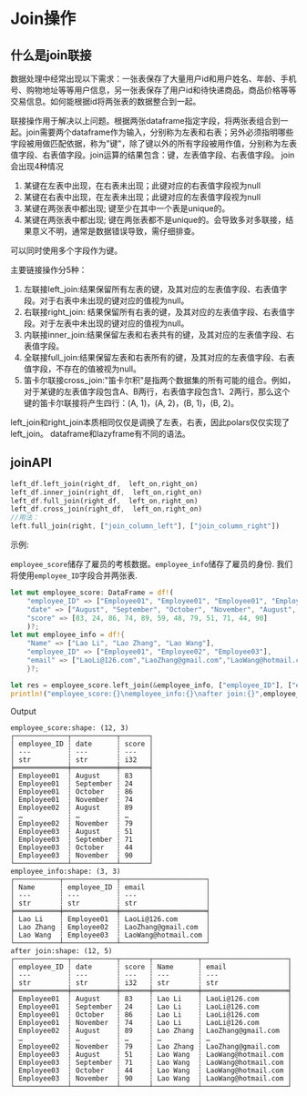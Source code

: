# Join操作

## 什么是join联接

数据处理中经常出现以下需求：一张表保存了大量用户id和用户姓名、年龄、手机号、购物地址等等用户信息，另一张表保存了用户id和待快递商品，商品价格等等交易信息。如何能根据id将两张表的数据整合到一起。

联接操作用于解决以上问题。根据两张dataframe指定字段，将两张表组合到一起。join需要两个dataframe作为输入，分别称为左表和右表；另外必须指明哪些字段被用做匹配依据，称为"键"，除了键以外的所有字段被用作值，分别称为左表值字段、右表值字段。join运算的结果包含：键，左表值字段、右表值字段。
join会出现4种情况

1. 某键在左表中出现，在右表未出现；此键对应的右表值字段视为null
2. 某键在右表中出现，在左表未出现；此键对应的左表值字段视为null
3. 某键在两张表中都出现; 键至少在其中一个表是unique的。
4. 某键在两张表中都出现; 键在两张表都不是unique的。会导致多对多联接，结果意义不明，通常是数据错误导致，需仔细排查。

可以同时使用多个字段作为键。

主要链接操作分5种：

1. 左联接left_join:结果保留所有左表的键，及其对应的左表值字段、右表值字段。对于右表中未出现的键对应的值视为null。
2. 右联接right_join: 结果保留所有右表的键，及其对应的左表值字段、右表值字段。对于左表中未出现的键对应的值视为null。
3. 内联接inner_join:结果保留左表和右表共有的键，及其对应的左表值字段、右表值字段。
4. 全联接full_join:结果保留左表和右表所有的键，及其对应的左表值字段、右表值字段，不存在的值被视为null。
5. 笛卡尔联接cross_join:"笛卡尔积"是指两个数据集的所有可能的组合。例如，对于某键的左表值字段包含A、B两行，右表值字段包含1、2两行，那么这个键的笛卡尔联接将产生四行：(A, 1)，(A, 2)，(B, 1)，(B, 2)。

left_join和right_join本质相同仅仅是调换了左表，右表，因此polars仅仅实现了left_join。
dataframe和lazyframe有不同的语法。

## joinAPI

```rust
left_df.left_join(right_df,  left_on,right_on)
left_df.inner_join(right_df,  left_on,right_on)
left_df.full_join(right_df,  left_on,right_on)
left_df.cross_join(right_df,  left_on,right_on)
//用法：
left.full_join(right, ["join_column_left"], ["join_column_right"])
```


示例:

`employee_score`储存了雇员的考核数据。`employee_info`储存了雇员的身份. 我们将使用`employee_ID`字段合并两张表.

```rust
let mut employee_score: DataFrame = df!(
    "employee_ID" => ["Employee01", "Employee01", "Employee01", "Employee01", "Employee02", "Employee02", "Employee02", "Employee02", "Employee03", "Employee03", "Employee03", "Employee03"],
    "date" => ["August", "September", "October", "November", "August", "September", "October", "November", "August", "September", "October", "November"],
    "score" => [83, 24, 86, 74, 89, 59, 48, 79, 51, 71, 44, 90]
    )?;
let mut employee_info = df!{
    "Name" => ["Lao Li", "Lao Zhang", "Lao Wang"],
    "employee_ID" => ["Employee01", "Employee02", "Employee03"],
    "email" => ["LaoLi@126.com","LaoZhang@gmail.com","LaoWang@hotmail.com"]
    }?;

let res = employee_score.left_join(&employee_info, ["employee_ID"], ["employee_ID"])?;
println!("employee_score:{}\nemployee_info:{}\nafter join:{}",employee_score,employee_info,res);
```

Output

```term
employee_score:shape: (12, 3)
┌─────────────┬───────────┬───────┐
│ employee_ID ┆ date      ┆ score │
│ ---         ┆ ---       ┆ ---   │
│ str         ┆ str       ┆ i32   │
╞═════════════╪═══════════╪═══════╡
│ Employee01  ┆ August    ┆ 83    │
│ Employee01  ┆ September ┆ 24    │
│ Employee01  ┆ October   ┆ 86    │
│ Employee01  ┆ November  ┆ 74    │
│ Employee02  ┆ August    ┆ 89    │
│ …           ┆ …         ┆ …     │
│ Employee02  ┆ November  ┆ 79    │
│ Employee03  ┆ August    ┆ 51    │
│ Employee03  ┆ September ┆ 71    │
│ Employee03  ┆ October   ┆ 44    │
│ Employee03  ┆ November  ┆ 90    │
└─────────────┴───────────┴───────┘
employee_info:shape: (3, 3)
┌───────────┬─────────────┬─────────────────────┐
│ Name      ┆ employee_ID ┆ email               │
│ ---       ┆ ---         ┆ ---                 │
│ str       ┆ str         ┆ str                 │
╞═══════════╪═════════════╪═════════════════════╡
│ Lao Li    ┆ Employee01  ┆ LaoLi@126.com       │
│ Lao Zhang ┆ Employee02  ┆ LaoZhang@gmail.com  │
│ Lao Wang  ┆ Employee03  ┆ LaoWang@hotmail.com │
└───────────┴─────────────┴─────────────────────┘
after join:shape: (12, 5)
┌─────────────┬───────────┬───────┬───────────┬─────────────────────┐
│ employee_ID ┆ date      ┆ score ┆ Name      ┆ email               │
│ ---         ┆ ---       ┆ ---   ┆ ---       ┆ ---                 │
│ str         ┆ str       ┆ i32   ┆ str       ┆ str                 │
╞═════════════╪═══════════╪═══════╪═══════════╪═════════════════════╡
│ Employee01  ┆ August    ┆ 83    ┆ Lao Li    ┆ LaoLi@126.com       │
│ Employee01  ┆ September ┆ 24    ┆ Lao Li    ┆ LaoLi@126.com       │
│ Employee01  ┆ October   ┆ 86    ┆ Lao Li    ┆ LaoLi@126.com       │
│ Employee01  ┆ November  ┆ 74    ┆ Lao Li    ┆ LaoLi@126.com       │
│ Employee02  ┆ August    ┆ 89    ┆ Lao Zhang ┆ LaoZhang@gmail.com  │
│ …           ┆ …         ┆ …     ┆ …         ┆ …                   │
│ Employee02  ┆ November  ┆ 79    ┆ Lao Zhang ┆ LaoZhang@gmail.com  │
│ Employee03  ┆ August    ┆ 51    ┆ Lao Wang  ┆ LaoWang@hotmail.com │
│ Employee03  ┆ September ┆ 71    ┆ Lao Wang  ┆ LaoWang@hotmail.com │
│ Employee03  ┆ October   ┆ 44    ┆ Lao Wang  ┆ LaoWang@hotmail.com │
│ Employee03  ┆ November  ┆ 90    ┆ Lao Wang  ┆ LaoWang@hotmail.com │
└─────────────┴───────────┴───────┴───────────┴─────────────────────┘
```